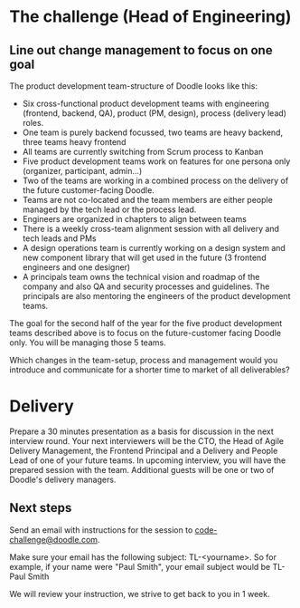 # The challenge (Head of Engineering)
## Line out change management to focus on one goal
The product development team-structure of Doodle looks like this:
* Six cross-functional product development teams with engineering (frontend, backend, QA), product (PM, design), process (delivery lead) roles.
* One team is purely backend focussed, two teams are heavy backend, three teams heavy frontend
* All teams are currently switching from Scrum process to Kanban
* Five product development teams work on features for one persona only (organizer, participant, admin...)
* Two of the teams are working in a combined process on the delivery of the future customer-facing Doodle.
* Teams are not co-located and the team members are either people managed by the tech lead or the process lead.
* Engineers are organized in chapters to align between teams
* There is a weekly cross-team alignment session with all delivery and tech leads and PMs
* A design operations team is currently working on a design system and new component library that will get used in the future (3 frontend engineers and one designer)
* A principals team owns the technical vision and roadmap of the company and also QA and security processes and guidelines. The principals are also mentoring the engineers of the product development teams.

The goal for the second half of the year for the five product development teams described above is to focus on the future-customer facing Doodle only.
You will be managing those 5 teams.

Which changes in the team-setup, process and management would you introduce and communicate for a shorter time to market of all deliverables? 

# Delivery

Prepare a 30 minutes presentation as a basis for discussion in the next interview round. Your next interviewers will be the CTO, the Head of Agile Delivery Management, the Frontend Principal and a Delivery and People Lead of one of your future teams. 
In upcoming interview, you will have the prepared session with the team. Additional guests will be one or two of Doodle's delivery managers.

## Next steps
Send an email with instructions for the session to code-challenge@doodle.com.

Make sure your email has the following subject: TL-&lt;yourname&gt;. So for example, if your name were "Paul Smith", your email subject would be TL-Paul Smith

We will review your instruction, we strive to get back to you in 1 week.

